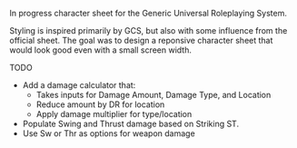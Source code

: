 In progress character sheet for the Generic Universal Roleplaying System.

Styling is inspired primarily by GCS, but also with some influence from the official sheet. The goal was to design a reponsive character sheet that would look good even with a small screen width.


TODO
 - Add a damage calculator that:
    - Takes inputs for Damage Amount, Damage Type, and Location
    - Reduce amount by DR for location
    - Apply damage multiplier for type/location
 - Populate Swing and Thrust damage based on Striking ST.
 - Use Sw or Thr as options for weapon damage
